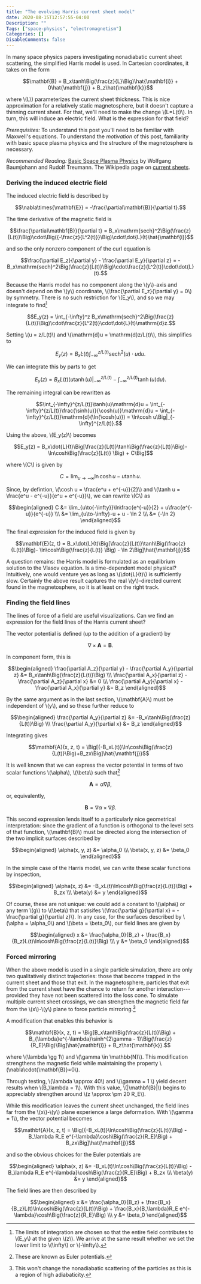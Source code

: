 ```yaml
---
title: "The evolving Harris current sheet model"
date: 2020-08-15T12:57:55-04:00
Description: ""
Tags: ["space-physics", "electromagnetism"]
Categories: []
DisableComments: false
---
```


In many space physics papers investigating nonadiabatic current sheet scattering, the
simplified Harris model is used. In Cartesian coordinates, it takes on the form

$$\mathbf{B} = B_x\tanh\Big(\frac{z}{L}\Big)\hat{\mathbf{i}} + 0\hat{\mathbf{j}} + B_z\hat{\mathbf{k}}$$

where \\(L\\) parameterizes the current sheet thickness. This is nice approximation
for a relatively static magnetosphere, but it doesn't capture a thinning current sheet.
For that, we'll need to make the change \\(L=L(t)\\). In turn, this will induce an
electric field. What is the expression for that field?

*Prerequisites:*
To understand this post you'll need to be familiar with Maxwell's equations. To understand the *motivation* of this post, familiarity with basic space plasma physics and the structure of the magnetosphere is necessary.

*Recommended Reading:* [Basic Space Plasma Physics](https://www.worldscientific.com/worldscibooks/10.1142/p015) by Wolfgang Baumjohann and Rudolf Treumann. The Wikipedia page on [current sheets](https://en.wikipedia.org/wiki/Current_sheet).


### Deriving the induced electric field

The induced electric field is described by

$$\nabla\times{\mathbf{E}} = -\frac{\partial\mathbf{B}}{\partial t}.$$

The time derivative of the magnetic field is 

$$\frac{\partial\mathbf{B}}{\partial t} = B_x\mathrm{sech}^2\Big(\frac{z}{L(t)}\Big)\cdot\Big({-\frac{z}{L^2(t)}}\Big)\cdot\dot{L}(t)\hat{\mathbf{i}}$$

and so the only nonzero component of the curl equation is

$$\frac{\partial E_z}{\partial y} - \frac{\partial E_y}{\partial z} = -B_x\mathrm{sech}^2\Big(\frac{z}{L(t)}\Big)\cdot\frac{z}{L^2(t)}\cdot\dot{L}(t).$$

Because the Harris model has no component along the \\(y\\)-axis and doesn't depend
on the \\(y\\) coordinate, \\(\frac{\partial E_z}{\partial y} = 0\\) by symmetry. There
is no such restriction for \\(E_y\\), and so we may integrate to find[^limits]

$$E_y(z) = \int_{-\infty}^z B_x\mathrm{sech}^2\Big(\frac{z}{L(t)}\Big)\cdot\frac{z}{L^2(t)}\cdot\dot{L}(t)\mathrm{d}z.$$

Setting \\(u = z/L(t)\\) and \\(\mathrm{d}u = \mathrm{d}z/L(t)\\), this simplifies to

$$E_y(z) = B_x\dot{L}(t)\int_{-\infty}^{z/L(t)}\mathrm{sech}^2(u)\cdot u\mathrm{d}u.$$

We can integrate this by parts to get

$$E_y(z) = B_x\dot{L}(t)\Big(u\tanh(u)\Big|_{-\infty}^{z/L(t)} - \int_{-\infty}^{z/L(t)}\tanh(u)\mathrm{d}u\Big).$$

The remaining integral can be rewritten as

$$\int_{-\infty}^{z/L(t)}\tanh(u)\mathrm{d}u = \int_{-\infty}^{z/L(t)}\frac{\sinh(u)}{\cosh(u)}\mathrm{d}u = \int_{-\infty}^{z/L(t)}\mathrm{d}(\ln{\cosh(u)}) = \ln\cosh u\Big|_{-\infty}^{z/L(t)}.$$

Using the above, \\(E_y(z)\\) becomes

$$E_y(z) = B_x\dot{L}(t)\Big[\frac{z}{L(t)}\tanh\Big(\frac{z}{L(t)}\Big)- \ln\cosh\Big(\frac{z}{L(t)} \Big) + C\Big]$$

where \\(C\\) is given by

$$C = \lim_{u\to{-\infty}}\ln\cosh u - u\tanh u.$$

Since, by defintion, \\(\cosh u = \frac{e^u + e^{-u}}{2}\\) and \\(\tanh u = \frac{e^u - e^{-u}}{e^u + e^{-u}}\\), we can rewrite \\(C\\) as

$$\begin{aligned}
C &= \lim_{u\to{-\infty}}\ln\frac{e^{-u}}{2} + u\frac{e^{-u}}{e^{-u}} \\\ &= \lim_{u\to-\infty}-u + u - \ln 2 \\\ &= {-\ln 2}
\end{aligned}$$

The final expression for the induced field is given by

$$\mathbf{E}(z, t) = B_x\dot{L}(t)\Big[\frac{z}{L(t)}\tanh\Big(\frac{z}{L(t)}\Big)- \ln\cosh\Big(\frac{z}{L(t)} \Big) - \ln 2\Big]\hat{\mathbf{j}}$$
	
A question remains: the Harris model is formulated as an equilibrium solution to the Vlasov
equation. Is a time-dependent model physical? Intuitively, one would venture yes as long as
\\(\dot{L}(t)\\) is sufficiently slow. Certainly the above result captures the real
\\(y\\)-directed current found in the magnetosphere, so it is at least on the right track.
	
### Finding the field lines

The lines of force of a field are useful visualizations. Can we find an expression
for the field lines of the Harris current sheet?

The vector potential is defined (up to the addition of a gradient) by

$$\nabla \times {\mathbf{A}} = \mathbf{B}.$$

In component form, this is

$$\begin{aligned}
\frac{\partial A_z}{\partial y} - \frac{\partial A_y}{\partial z} &= B_x\tanh\Big(\frac{z}{L(t)}\Big) \\\ \frac{\partial A_x}{\partial z} - \frac{\partial A_z}{\partial x} &= 0 \\\ \frac{\partial A_y}{\partial x} - \frac{\partial A_x}{\partial y} &= B_z
\end{aligned}$$

By the same argument as in the last section, \\(\mathbf{A}\\) must be independent of \\(y\\),
and so these further reduce to

$$\begin{aligned}
\frac{\partial A_y}{\partial z} &= -B_x\tanh\Big(\frac{z}{L(t)}\Big) \\\ \frac{\partial A_y}{\partial x} &= B_z 
\end{aligned}$$

Integrating gives

$$\mathbf{A}(x, z, t) = \Big[{-B_xL(t)}\ln\cosh\Big(\frac{z}{L(t)}\Big)+B_zx\Big]\hat{\mathbf{j}}$$

It is well known that we can express the vector potential in terms of two scalar functions
\\(\alpha\\), \\(\beta\\) such that[^euler-potential]

$$\mathbf{A} = \alpha\nabla{\beta},$$

or, equivalently,

$$\mathbf{B} = \nabla{\alpha}\times\nabla{\beta}.$$

This second expression lends itself to a particularly nice geometrical interpretation: since
the gradient of a function is orthogonal to the level sets of that function, \\(\mathbf{B}\\)
must be directed along the intersection of the two implicit surfaces described by

$$\begin{aligned}
\alpha(x, y, z) &= \alpha_0 \\\ \beta(x, y, z) &= \beta_0
\end{aligned}$$

In the simple case of the Harris model, we can write these scalar functions by inspection,

$$\begin{aligned}
\alpha(x, z) &= -B_xL(t)\ln\cosh\Big(\frac{z}{L(t)}\Big) + B_zx \\\ \beta(y) &= y
\end{aligned}$$

Of course, these are not unique: we could add a constant to \\(\alpha\\) or any term \\(g\\)
to \\(\beta\\) that satisifes \\(\frac{\partial g}{\partial x} = -\frac{\partial g}{\partial z}\\).
In any case, for the surfaces described by \\(\alpha = \alpha_0\\) and \\(\beta = \beta_0\\), our
field lines are given by

$$\begin{aligned}
x &= \frac{\alpha_0}{B_z} + \frac{B_x}{B_z}L(t)\ln\cosh\Big(\frac{z}{L(t)}\Big) \\\ y &= \beta_0
\end{aligned}$$

### Forced mirroring

When the above model is used in a single particle simulation, there are only two qualitatively
distinct trajectories: those that become trapped in the current sheet and those that exit. In the 
magnetosphere, particles that exit from the current sheet have the chance to return for another
interaction---provided they have not been scattered into the loss cone. To simulate multiple
current sheet crossings, we can strengthen the magnetic field far from the \\(x\\)-\\(y\\) plane
to force particle mirroring.[^nonadiabatic-results]

A modification that enables this behavior is

$$\mathbf{B}(x, z, t) = \Big[B_x\tanh\Big(\frac{z}{L(t)}\Big) + B_{\lambda}e^{-\lambda}\sinh^{2\gamma - 1}\Big(\frac{z}{R_E}\Big)\Big]\hat{\mathbf{i}} + B_z\hat{\mathbf{k}}.$$

where \\(\lambda \gg 1\\) and \\(\gamma \in \mathbb{N}\\). This modification strengthens the
magnetic field while maintaining the property \\(\nabla\cdot{\mathbf{B}}=0\\).
	
Through testing, \\(\lambda \approx 40\\) and \\(\gamma = 1 \\) yield decent results when
\\(B_\lambda = 1\\). With this value, \\(|\mathbf{B}|\\) begins to appreciably strengthen
around \\(z \approx \pm 20 R_E\\).
	
While this modification leaves the current sheet unchanged, the field lines far from the \\(x\\)-\\(y\\)
plane experience a large deformation. With \\(\gamma = 1\\), the vector potential becomes

$$\mathbf{A}(x, z, t) =  \Big[{-B_xL(t)}\ln\cosh\Big(\frac{z}{L(t)}\Big) - B_\lambda R_E e^{-\lambda}\cosh\Big(\frac{z}{R_E}\Big) + B_zx\Big]\hat{\mathbf{j}}$$

and so the obvious choices for the Euler potentials are

$$\begin{aligned}
\alpha(x, z) &= -B_xL(t)\ln\cosh\Big(\frac{z}{L(t)}\Big) - B_\lambda R_E e^{-\lambda}\cosh\Big(\frac{z}{R_E}\Big) + B_zx \\\ \beta(y) &= y
\end{aligned}$$

The field lines are then described by

$$\begin{aligned}
x &= \frac{\alpha_0}{B_z} + \frac{B_x}{B_z}L(t)\ln\cosh\Big(\frac{z}{L(t)}\Big) + \frac{B_x}{B_\lambda}R_E e^{-\lambda}\cosh\Big(\frac{z}{R_E}\Big) \\\ y &= \beta_0
\end{aligned}$$

[^limits]: The limits of integration are chosen so that the entire field contributes to \\(E_y\\) at the given \\(z\\). We arrive at the same result whether we set the lower limit to \\(\infty\\) or \\(-\infty\\).

[^euler-potential]: These are known as Euler potentials.

[^nonadiabatic-results]: This won't change the nonadiabatic scattering of the particles as this is a region of high adiabaticity.
